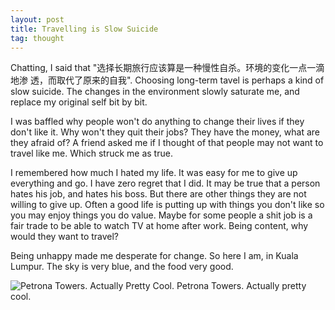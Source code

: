 ```yaml
---
layout: post
title: Travelling is Slow Suicide
tag: thought
---
```


Chatting, I said that "选择长期旅行应该算是一种慢性自杀。环境的变化一点一滴地渗
透，而取代了原来的自我".  Choosing long-term tavel is perhaps a kind of slow
suicide. The changes in the environment slowly saturate me, and replace my
original self bit by bit.
 
I was baffled why people won't do anything to change their lives if they don't
like it. Why won't they quit their jobs? They have the money, what are they
afraid of? A friend asked me if I thought of that people may not want to travel
like me. Which struck me as true.
 
I remembered how much I hated my life. It was easy for me to give up everything
and go. I have zero regret that I did. It may be true that a person hates his
job, and hates his boss. But there are other things they are not willing to give
up. Often a good life is putting up with things you don't like so you may enjoy
things you do value. Maybe for some people a shit job is a fair trade to be able
to watch TV at home after work. Being content, why would they want to travel?
 
Being unhappy made me desperate for change. So here I am, in Kuala Lumpur. The
sky is very blue, and the food very good.

![Petrona Towers. Actually Pretty Cool.](http://a2.sphotos.ak.fbcdn.net/hphotos-ak-ash4/299570_248300875201562_100000649534996_830495_921594_n.jpg)
Petrona Towers. Actually pretty cool.